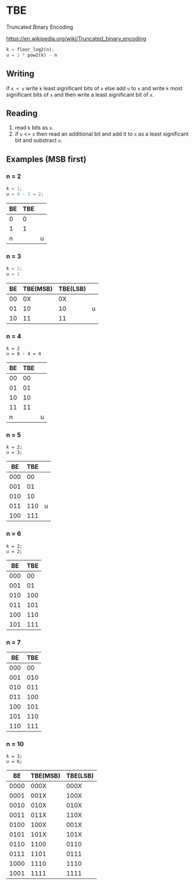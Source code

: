 # TBE

Truncated Binary Encoding

https://en.wikipedia.org/wiki/Truncated_binary_encoding

```rust
k = floor_log2(n);
u = 2 * pow2(k) - n
```

## Writing

if `x < u` write `k` least significant bits of `x` else add `u` to `x` and write `k` most significant bits of `x` and then write a least significant bit of `x`.

## Reading

1. read `k` bits as `x`.
2. if `u` <= `x` then read an additional bit and add it to `x` as a least significant bit and substract `u`.

## Examples (MSB first)

### n = 2

```rust
k = 1;
u = 4 - 2 = 2;
```

BE|TBE| |
--|---|-|
 0|  0| |
 1|  1| |
 n|   |u|

### n = 3

```rust
k = 2;
u = 1
```

BE|TBE(MSB)|TBE(LSB)| |
--|--------|--------|-|
00|      0X|      0X| |
01|      10|      10|u|
10|      11|      11| |

### n = 4

```
k = 2
u = 8 - 4 = 4
```

BE|TBE| |
--|---|-|
00| 00| |
01| 01| |
10| 10| |
11| 11| |
 n|   |u|

### n = 5

```
k = 2;
u = 3;
```

 BE|TBE| |
---|---|-|
000| 00| |
001| 01| |
010| 10| |
011|110|u|
100|111| |

### n = 6

```
k = 2;
u = 2;
```

 BE|TBE|
---|---|
000| 00|
001| 01|
010|100|
011|101|
100|110|
101|111|

### n = 7

 BE|TBE|
---|---|
000| 00|
001|010|
010|011|
011|100|
100|101|
101|110|
110|111|

### n = 10

```
k = 3;
u = 6;
```

  BE|TBE(MSB)|TBE(LSB)|
----|--------|--------|
0000|    000X|    000X|
0001|    001X|    100X|
0010|    010X|    010X|
0011|    011X|    110X|
0100|    100X|    001X|
0101|    101X|    101X|
0110|    1100|    0110|
0111|    1101|    0111|
1000|    1110|    1110|
1001|    1111|    1111|
